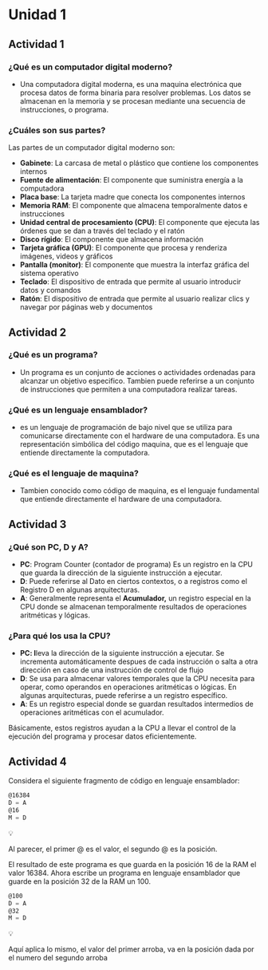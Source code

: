 # Unidad 1
## Actividad 1
### ¿Qué es un computador digital moderno?

- Una computadora digital moderna, es una maquina electrónica que procesa datos de forma binaria para resolver problemas. Los datos se almacenan en la memoria y se procesan mediante una secuencia de instrucciones, o programa.

### ¿Cuáles son sus partes?

Las partes de un computador digital moderno son:

- **Gabinete**: La carcasa de metal o plástico que contiene los componentes internos
- **Fuente de alimentación**: El componente que suministra energía a la computadora
- **Placa base**: La tarjeta madre que conecta los componentes internos
- **Memoria RAM**: El componente que almacena temporalmente datos e instrucciones
- **Unidad central de procesamiento (CPU)**: El componente que ejecuta las órdenes que se dan a través del teclado y el ratón
- **Disco rígido**: El componente que almacena información
- **Tarjeta gráfica (GPU)**: El componente que procesa y renderiza imágenes, videos y gráficos
- **Pantalla (monitor)**: El componente que muestra la interfaz gráfica del sistema operativo
- **Teclado**: El dispositivo de entrada que permite al usuario introducir datos y comandos
- **Ratón**: El dispositivo de entrada que permite al usuario realizar clics y navegar por páginas web y documentos

## Actividad 2
### ¿Qué es un programa?

- Un programa es un conjunto de acciones o actividades ordenadas para alcanzar un objetivo especifico. Tambien puede referirse a un conjunto de instrucciones que permiten a una computadora realizar tareas.

### ¿Qué es un lenguaje ensamblador?

- es un lenguaje de programación de bajo nivel que se utiliza para comunicarse directamente con el hardware de una computadora. Es una representación simbólica del código maquina, que es el lenguaje que entiende directamente la computadora.

### ¿Qué es el lenguaje de maquina?

- Tambien conocido como código de maquina, es el lenguaje fundamental que entiende directamente el hardware de una computadora.

## Actividad 3
### ¿Qué son PC, D y A?

- **PC**: Program Counter (contador de programa) Es un registro en la CPU que guarda la dirección de la siguiente instrucción a ejecutar.
- **D**: Puede referirse al Dato en ciertos contextos, o a registros como el Registro D en algunas arquitecturas.
- **A**: Generalmente representa el **Acumulador,** un registro especial en la CPU donde se almacenan temporalmente resultados de operaciones aritméticas y lógicas.

### ¿Para qué los usa la CPU?

- **PC: l**leva la dirección de la siguiente instrucción a ejecutar. Se incrementa automáticamente despues de cada instrucción o salta a otra dirección en caso de una instrucción de control de flujo
- **D**: Se usa para almacenar valores temporales que la CPU necesita para operar, como operandos en operaciones aritméticas o lógicas. En algunas arquitecturas, puede referirse a un registro específico.
- **A**: Es un registro especial donde se guardan resultados intermedios de operaciones aritméticas con el acumulador.

Básicamente, estos registros ayudan a la CPU a llevar el control de la ejecución del programa y procesar datos eficientemente.

## Actividad 4

Considera el siguiente fragmento de código en lenguaje ensamblador:

```asm
@16384
D = A
@16
M = D
```

<aside>
💡

Al parecer, el primer @ es el valor, el segundo @ es la posición.

</aside>

El resultado de este programa es que guarda en la posición 16 de la RAM el valor 16384. Ahora escribe un programa en lenguaje ensamblador que guarde en la posición 32 de la RAM un 100.

```asm
@100
D = A
@32
M = D
```

<aside>
💡

Aquí aplica lo mismo, el valor del primer arroba, va en la posición dada por el numero del segundo arroba

</aside>

